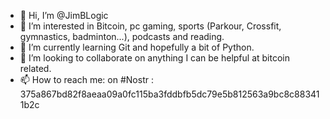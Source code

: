 - 👋 Hi, I’m @JimBLogic
- 👀 I’m interested in Bitcoin, pc gaming, sports (Parkour, Crossfit, gymnastics, badminton...), podcasts and reading.
- 🌱 I’m currently learning Git and hopefully a bit of Python.
- 💞️ I’m looking to collaborate on anything I can be helpful at bitcoin related.
- 📫 How to reach me: on #Nostr : 375a867bd82f8aeaa09a0fc115ba3fddbfb5dc79e5b812563a9bc8c883411b2c

<!---
JimBLogic/JimBLogic is a ✨ special ✨ repository because its `README.md` (this file) appears on your GitHub profile.
You can click the Preview link to take a look at your changes.
--->
